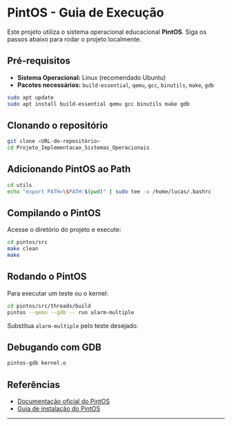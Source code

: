 # PintOS - Guia de Execução

Este projeto utiliza o sistema operacional educacional **PintOS**. Siga os passos abaixo para rodar o projeto localmente.

## Pré-requisitos

- **Sistema Operacional:** Linux (recomendado Ubuntu)
- **Pacotes necessários:** `build-essential`, `qemu`, `gcc`, `binutils`, `make`, `gdb`

```bash
sudo apt update
sudo apt install build-essential qemu gcc binutils make gdb
```

## Clonando o repositório

```bash
git clone <URL-do-repositório>
cd Projeto_Implementacao_Sistemas_Operacionais
```
## Adicionando PintOS ao Path

```bash
cd utils
echo "export PATH=\$PATH:$(pwd)" | sudo tee -a /home/lucas/.bashrc
```
## Compilando o PintOS

Acesse o diretório do projeto e execute:

```bash
cd pintos/src
make clean
make
```

## Rodando o PintOS

Para executar um teste ou o kernel:

```bash
cd pintos/src/threads/build
pintos --qemu --gdb -- run alarm-multiple
```

Substitua `alarm-multiple` pelo teste desejado.

## Debugando com GDB

```bash
pintos-gdb kernel.o
```

## Referências

- [Documentação oficial do PintOS](https://web.stanford.edu/class/cs140/projects/pintos/pintos_1.html)
- [Guia de instalação do PintOS](https://github.com/klange/pintos)

---